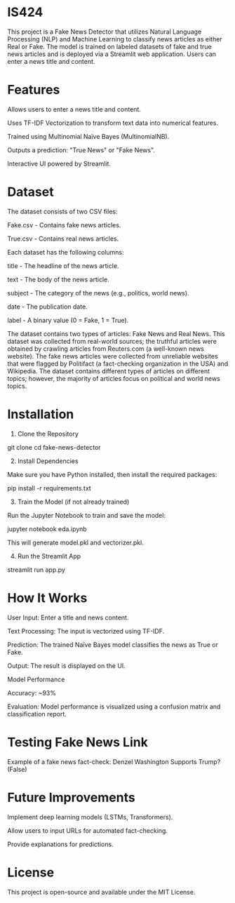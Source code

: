 # IS424
This project is a Fake News Detector that utilizes Natural Language Processing (NLP) and Machine Learning to classify news articles as either Real or Fake. The model is trained on labeled datasets of fake and true news articles and is deployed via a Streamlit web application. Users can enter a news title and content.

# Features

Allows users to enter a news title and content.

Uses TF-IDF Vectorization to transform text data into numerical features.

Trained using Multinomial Naïve Bayes (MultinomialNB).

Outputs a prediction: "True News" or "Fake News".

Interactive UI powered by Streamlit.

# Dataset

The dataset consists of two CSV files:

Fake.csv - Contains fake news articles.

True.csv - Contains real news articles.

Each dataset has the following columns:

title - The headline of the news article.

text - The body of the news article.

subject - The category of the news (e.g., politics, world news).

date - The publication date.

label - A binary value (0 = Fake, 1 = True).

The dataset contains two types of articles: Fake News and Real News. This dataset was collected from real-world sources; the truthful articles were obtained by crawling articles from Reuters.com (a well-known news website). The fake news articles were collected from unreliable websites that were flagged by Politifact (a fact-checking organization in the USA) and Wikipedia. The dataset contains different types of articles on different topics; however, the majority of articles focus on political and world news topics.

# Installation

1. Clone the Repository

git clone
cd fake-news-detector

2. Install Dependencies

Make sure you have Python installed, then install the required packages:

pip install -r requirements.txt

3. Train the Model (if not already trained)

Run the Jupyter Notebook to train and save the model:

jupyter notebook eda.ipynb

This will generate model.pkl and vectorizer.pkl.

4. Run the Streamlit App

streamlit run app.py

# How It Works

User Input: Enter a title and news content.

Text Processing: The input is vectorized using TF-IDF.

Prediction: The trained Naïve Bayes model classifies the news as True or Fake.

Output: The result is displayed on the UI.

Model Performance

Accuracy: ~93%

Evaluation: Model performance is visualized using a confusion matrix and classification report.

# Testing Fake News Link

Example of a fake news fact-check: Denzel Washington Supports Trump? (False)

# Future Improvements

Implement deep learning models (LSTMs, Transformers).

Allow users to input URLs for automated fact-checking.

Provide explanations for predictions.

# License

This project is open-source and available under the MIT License.
